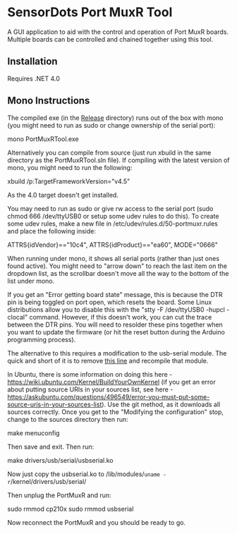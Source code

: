 # SensorDots Port MuxR Tool

A GUI application to aid with the control and operation of Port MuxR boards. Multiple boards can be controlled and chained together using this tool.

## Installation

Requires .NET 4.0

## Mono Instructions

The compiled exe (in the [Release](https://github.com/SensorDots/PortMuxRTool/tree/master/PortMuxRTool/bin/Release) directory) runs out of the box with mono (you might need to run as sudo or change ownership of the serial port):

mono PortMuxRTool.exe

Alternatively you can compile from source (just run xbuild in the same directory as the PortMuxRTool.sln file). If compiling with the latest version of mono, you might need to run the following:

xbuild /p:TargetFrameworkVersion="v4.5"

As the 4.0 target doesn't get installed.

You may need to run as sudo or give rw access to the serial port (sudo chmod 666 /dev/ttyUSB0 or setup some udev rules to do this). To create some udev rules, make a new file in /etc/udev/rules.d/50-portmuxr.rules and place the following inside:

ATTRS{idVendor}=="10c4", ATTRS{idProduct}=="ea60", MODE="0666"

When running under mono, it shows all serial ports (rather than just ones found active). You might need to "arrow down" to reach the last item on the dropdown list, as the scrollbar doesn't move all the way to the bottom of the list under mono.

If you get an "Error getting board state" message, this is because the DTR pin is being toggled on port open, which resets the board. Some Linux distributions allow you to disable this with the "stty -F /dev/ttyUSB0 -hupcl -clocal" command. However, if this doesn't work, you can cut the trace between the DTR pins. You will need to resolder these pins together when you want to update the firmware (or hit the reset button during the Arduino programming process).

The alternative to this requires a modification to the usb-serial module. The quick and short of it is to remove [this line](https://github.com/torvalds/linux/blob/master/drivers/usb/serial/usb-serial.c#L712) and recompile that module.

In Ubuntu, there is some information on doing this here - https://wiki.ubuntu.com/Kernel/BuildYourOwnKernel (if you get an error about putting source URIs in your sources list, see here - https://askubuntu.com/questions/496549/error-you-must-put-some-source-uris-in-your-sources-list). Use the git method, as it downloads all sources correctly. Once you get to the "Modifying the configuration" stop, change to the sources directory then run:

make menuconfig

Then save and exit. Then run:

make drivers/usb/serial/usbserial.ko

Now just copy the usbserial.ko to /lib/modules/`uname -r`/kernel/drivers/usb/serial/

Then unplug the PortMuxR and run:

sudo rmmod cp210x
sudo rmmod usbserial

Now reconnect the PortMuxR and you should be ready to go.

